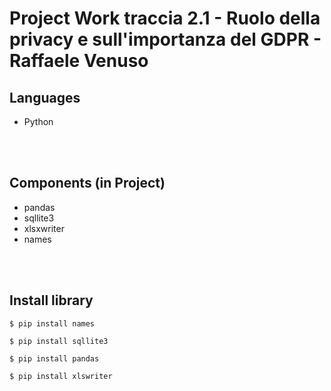 # Project Work traccia 2.1 - Ruolo della privacy e sull'importanza del GDPR - Raffaele Venuso
## Languages
- Python
<br>
<br>

## Components (in Project)
- pandas
- sqllite3
- xlsxwriter
- names
<br>
<br>

## Install library
```
$ pip install names
```

```
$ pip install sqllite3
```

```
$ pip install pandas
```

```
$ pip install xlswriter
```
